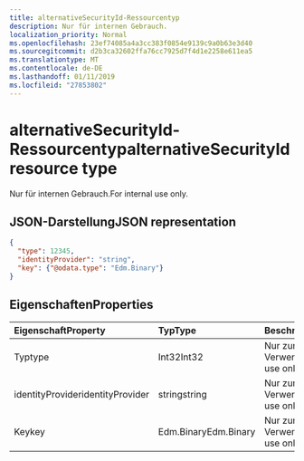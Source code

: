 ```yaml
---
title: alternativeSecurityId-Ressourcentyp
description: Nur für internen Gebrauch.
localization_priority: Normal
ms.openlocfilehash: 23ef74085a4a3cc383f0854e9139c9a0b63e3d40
ms.sourcegitcommit: d2b3ca32602ffa76cc7925d7f4d1e2258e611ea5
ms.translationtype: MT
ms.contentlocale: de-DE
ms.lasthandoff: 01/11/2019
ms.locfileid: "27853802"
---
```

# <a name="alternativesecurityid-resource-type"></a><span data-ttu-id="fba17-103">alternativeSecurityId-Ressourcentyp</span><span class="sxs-lookup"><span data-stu-id="fba17-103">alternativeSecurityId resource type</span></span>

<span data-ttu-id="fba17-104">Nur für internen Gebrauch.</span><span class="sxs-lookup"><span data-stu-id="fba17-104">For internal use only.</span></span>

## <a name="json-representation"></a><span data-ttu-id="fba17-105">JSON-Darstellung</span><span class="sxs-lookup"><span data-stu-id="fba17-105">JSON representation</span></span>

<!--{
  "blockType": "resource",
  "@odata.type": "microsoft.graph.alternativeSecurityId"
}-->

```json
{
  "type": 12345,
  "identityProvider": "string",
  "key": {"@odata.type": "Edm.Binary"}
}
```

## <a name="properties"></a><span data-ttu-id="fba17-106">Eigenschaften</span><span class="sxs-lookup"><span data-stu-id="fba17-106">Properties</span></span>
| <span data-ttu-id="fba17-107">Eigenschaft</span><span class="sxs-lookup"><span data-stu-id="fba17-107">Property</span></span>         | <span data-ttu-id="fba17-108">Typ</span><span class="sxs-lookup"><span data-stu-id="fba17-108">Type</span></span>       | <span data-ttu-id="fba17-109">Beschreibung</span><span class="sxs-lookup"><span data-stu-id="fba17-109">Description</span></span>
|:-----------------|:-----------|:---------------------
| <span data-ttu-id="fba17-110">Typ</span><span class="sxs-lookup"><span data-stu-id="fba17-110">type</span></span>             | <span data-ttu-id="fba17-111">Int32</span><span class="sxs-lookup"><span data-stu-id="fba17-111">Int32</span></span>      | <span data-ttu-id="fba17-112">Nur zur internen Verwendung</span><span class="sxs-lookup"><span data-stu-id="fba17-112">For internal use only</span></span>
| <span data-ttu-id="fba17-113">identityProvider</span><span class="sxs-lookup"><span data-stu-id="fba17-113">identityProvider</span></span> | <span data-ttu-id="fba17-114">string</span><span class="sxs-lookup"><span data-stu-id="fba17-114">string</span></span>     | <span data-ttu-id="fba17-115">Nur zur internen Verwendung</span><span class="sxs-lookup"><span data-stu-id="fba17-115">For internal use only</span></span>
| <span data-ttu-id="fba17-116">Key</span><span class="sxs-lookup"><span data-stu-id="fba17-116">key</span></span>              | <span data-ttu-id="fba17-117">Edm.Binary</span><span class="sxs-lookup"><span data-stu-id="fba17-117">Edm.Binary</span></span> | <span data-ttu-id="fba17-118">Nur zur internen Verwendung</span><span class="sxs-lookup"><span data-stu-id="fba17-118">For internal use only</span></span>
